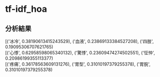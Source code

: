 # tf-idf_hoa
## 分析結果
[('冰冷', 0.38190613415243529), ('血液', 0.23869133384527208), ('四肢', 0.19095306707621765) \
[('心悸', 0.62958598065340132), ('驚悸', 0.23609474274502551), ('怔忡', 0.20986199355113377) \
[('疼痛', 0.36178563609131276), ('胃型', 0.31010197379255378), ('胃脘', 0.31010197379255378)
